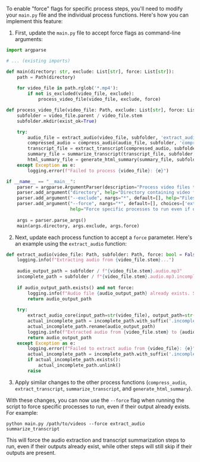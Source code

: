 To enable "force" flags for specific process steps, you'll need to modify your `main.py` file and the individual process functions. Here's how you can implement this feature:

1. First, update the `main.py` file to accept force flags as command-line arguments:

```python
import argparse

# ... (existing imports)

def main(directory: str, exclude: List[str], force: List[str]):
    path = Path(directory)
    
    for video_file in path.rglob('*.mp4'):
        if not is_excluded(video_file, exclude):
            process_video_file(video_file, exclude, force)

def process_video_file(video_file: Path, exclude: List[str], force: List[str]):
    subfolder = video_file.parent / video_file.stem
    subfolder.mkdir(exist_ok=True)

    try:
        audio_file = extract_audio(video_file, subfolder, 'extract_audio' in force)
        compressed_audio = compress_audio(audio_file, subfolder, 'compress_audio' in force)
        transcript_file = extract_transcript(compressed_audio, subfolder, 'extract_transcript' in force)
        summary_file = summarize_transcript(transcript_file, subfolder, 'summarize_transcript' in force)  
        html_summary_file = generate_html_summary(summary_file, subfolder, 'generate_html_summary' in force)
    except Exception as e:
        logging.error(f"Failed to process {video_file}: {e}")

if __name__ == "__main__":
    parser = argparse.ArgumentParser(description="Process video files to extract audio and transcripts.")
    parser.add_argument("directory", help="Directory containing video files to process")
    parser.add_argument("--exclude", nargs="*", default=[], help="Files or folders to exclude")
    parser.add_argument("--force", nargs="*", default=[], choices=['extract_audio', 'compress_audio', 'extract_transcript', 'summarize_transcript', 'generate_html_summary'], 
                        help="Force specific processes to run even if output already exists")
    
    args = parser.parse_args()
    main(args.directory, args.exclude, args.force)
```

2. Next, update each process function to accept a `force` parameter. Here's an example using the `extract_audio` function:

```python
def extract_audio(video_file: Path, subfolder: Path, force: bool = False) -> Path:
    logging.info(f"Extracting audio from {video_file.stem}...")
    
    audio_output_path = subfolder / f"{video_file.stem}.audio.mp3"
    incomplete_path = subfolder / f"{video_file.stem}.audio.mp3.incomplete"
    
    if audio_output_path.exists() and not force:
        logging.info(f"Audio file {audio_output_path} already exists. Skipping extraction.")
        return audio_output_path
    
    try:
        extract_audio_core(input_path=str(video_file), output_path=str(incomplete_path), overwrite=True)
        actual_incomplete_path = incomplete_path.with_suffix('.incomplete.mp3')
        actual_incomplete_path.rename(audio_output_path)
        logging.info(f"Extracted audio from {video_file.stem} to {audio_output_path}.")
        return audio_output_path
    except Exception as e:
        logging.error(f"Failed to extract audio from {video_file}: {e}")
        actual_incomplete_path = incomplete_path.with_suffix('.incomplete.mp3')
        if actual_incomplete_path.exists():
            actual_incomplete_path.unlink()
        raise
```

3. Apply similar changes to the other process functions (`compress_audio`, `extract_transcript`, `summarize_transcript`, and `generate_html_summary`).

With these changes, you can now use the `--force` flag when running the script to force specific processes to run, even if their output already exists. For example:

```
python main.py /path/to/videos --force extract_audio summarize_transcript
```

This will force the audio extraction and transcript summarization steps to run, even if their outputs already exist, while other steps will still skip if their outputs are present.
